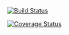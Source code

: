 
[![Build Status](https://travis-ci.org/chamaconekt/docs.svg?branch=master)](https://travis-ci.org/chamaconekt/docs)

[![Coverage Status](https://coveralls.io/repos/github/chamaconekt/docs/badge.svg?branch=master)](https://coveralls.io/github/chamaconekt/docs?branch=master)